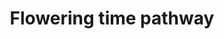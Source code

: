 ---
annotations:
- type: Pathway Ontology
  value: signaling pathway
authors:
- Mamatha
- MaintBot
- Egonw
- Anwesha
- Mbluemel
- Khanspers
- Mkutmon
- AlexanderPico
- L Dupuis
- Eweitz
- Finterly
description: Arabidopsis thaliana is an annual facultative long-day plant. The correct
  timing of flowering is a key adaptive trait in all plants to ensure reproduction.
  A complex genetic network comprising numerous environmentally and endogenously controlled
  factors control the transition from vegetative to reproductive growth. Important
  pathways responding to environmental cues are the vernalization and the photoperiod
  pathways whereas the autonomous, gibberellin, age, sugar metabolism, and circadian
  clock pathways react to endogenous signals. Several floral integrator genes to which
  the various pathways lead govern the transition from a vegetative to a floral meristem.
last-edited: 2021-07-16
organisms:
- Arabidopsis thaliana
redirect_from:
- /index.php/Pathway:WP2312
- /instance/WP2312
schema-jsonld:
- '@context': https://schema.org/
  '@id': https://wikipathways.github.io/pathways/WP2312.html
  '@type': Dataset
  creator:
    '@type': Organization
    name: WikiPathways
  description: Arabidopsis thaliana is an annual facultative long-day plant. The correct
    timing of flowering is a key adaptive trait in all plants to ensure reproduction.
    A complex genetic network comprising numerous environmentally and endogenously
    controlled factors control the transition from vegetative to reproductive growth.
    Important pathways responding to environmental cues are the vernalization and
    the photoperiod pathways whereas the autonomous, gibberellin, age, sugar metabolism,
    and circadian clock pathways react to endogenous signals. Several floral integrator
    genes to which the various pathways lead govern the transition from a vegetative
    to a floral meristem.
  keywords:
  - ''
  - VRN1
  - GBF4
  - NF-YA4
  - ELF4-L3
  - B3H7I2
  - F3L24.6
  - SIZ1
  - GNL
  - FD
  - ABH1
  - GA20ox1
  - TIC
  - RVE8
  - DOF1.5
  - SVP
  - CK2beta3
  - GID1C
  - ESP4
  - ABF1
  - COL5/BBX6
  - ESD7
  - STO/
  - ABF3
  - PAF1
  - AtBMI1A
  - DDB1B
  - AGAL2
  - FRI-LP1
  - FY
  - GNC
  - ATSWI3B
  - CO/
  - LWD1
  - PIF4
  - EMF2
  - EDM2
  - VIL2
  - NF-YC5
  - GRF1
  - DNF
  - VRN2
  - CUL4
  - CRP
  - PEP
  - AGL19
  - LHY
  - ELF4-L1
  - FAS2
  - FLM/
  - LKP2
  - VIN3
  - TFL2
  - NF-YC4
  - ATSWI3C
  - COL4/BBX5
  - TSF
  - DCAF1
  - SFR6 acts upstream of CCA1 GI and TOC1
  - FRL2
  - LHP1
  - NF-YB6
  - EEL
  - PKDM7D
  - RGL2
  - AGL71
  - ZTL
  - VIP3
  - CHE
  - ATXR7/
  - VIL1/
  - COP1
  - PHP/
  - CK2beta1
  - BES1
  - FPF1
  - GRF8
  - RGL3
  - AGL18
  - SPY
  - VRN5
  - ELF4
  - LD
  - CRY2
  - CSD2
  - LUX
  - SNE
  - ELF5
  - PIF6
  - NF-YC3
  - PIF3
  - (ABA)
  - TEM2
  - FYPP3
  - BFT
  - RAV1
  - SPA4
  - SOC1
  - NF-YC7
  - SDG1
  - CZS
  - EFS
  - GAI
  - ARP6
  - BES1 recruits other transcriptional regulators such as ELF6 and REF6 to regulate
    target gene expression and coordinate BR responses with other developmental processes
    such as control of flowering time
  - SINAT5
  - WNK1
  - BBX24
  - NF-YC13
  - HFR1
  - NF-YC10
  - DDB1A
  - COL2/BBX3
  - NF-YC8
  - FLC
  - MAF4
  - MSI1
  - SLY1
  - NF-YC12
  - PKDM7C
  - NF-YC6
  - FIS2
  - VIP4
  - SDG5/
  - GRF7
  - ABF2
  - FES1
  - ICU2
  - EIP6/
  - BBX19
  - AGL6
  - NF-YB5
  - SEF
  - AGL74
  - MFT
  - NUC
  - FDP
  - FUL
  - MBD9
  - FLD
  - FWA
  - DDF1
  - SDG9/
  - PRR3
  - SPA1
  - NF-YA6
  - GRF6
  - TPS1
  - AP2
  - ATC
  - NF-YA3
  - ATbZIP15
  - SMZ
  - ESD4
  - BBX32
  - miRNA156
  - WNK5
  - AGL27
  - COL1/BBX2
  - FLK
  - FLX
  - MSI4
  - ATSWI3A
  - CK2alphaB
  - TOE3
  - ABI5
  - GRF2
  - CIB1
  - VEL2
  - NF-YA7
  - FRL1
  - SDG26
  - SDG25
  - CK2alphaCp
  - AtDOF2.3
  - AGL42/
  - GRF5
  - SRT2
  - CCA1
  - LDL2
  - NF-YB2
  - PHYC
  - TFL2/
  - NF-YA5
  - SPA2
  - NF-YA9
  - SUS4
  - SAL1
  - LWD2
  - MAF3
  - EMF1
  - FT
  - RAVL3
  - AtRING1A
  - DET1
  - PHYE
  - TOE1
  - RGL1
  - AP1
  - RGA1
  - GA4
  - NF-YB8
  - ELF8/VIP6
  - FAS2 and ICU2 interact with ESD7 in the control of flowering time
  - GA20ox2
  - NF-YA10
  - DDF2
  - SPL5
  - FRI
  - JMJ14
  - NF-YB4
  - SWN
  - TOC1/PRR1
  - FIO1
  - Abscisic Acid
  - CDF5
  - FIE1/
  - NF-YC11
  - BBX1
  - LHCB3
  - NF-YC2
  - BSH/
  - U2AF35A
  - SPL10
  - MAF2
  - AGL72
  - FIE2/
  - EARLI1
  - NF-YB9
  - CK2alphaC
  - AtDOF1.3
  - NF-YB13
  - PIN1AT
  - SUF4
  - WER
  - FKF1
  - FIS1
  - miRNA172
  - TEM1
  - ARP4
  - SUVH5/
  - NF-YA8
  - Cytokinin
  - ELF3
  - AGL17
  - PFT1
  - JMJ13
  - PRR9
  - NF-YB10
  - GRF4
  - bZIP13
  - CLF/
  - PIL6
  - EDF3
  - BBX7
  - RFI2
  - NF-YB12
  - SEF/AtSWC6
  - CDC73
  - PIE1
  - FYF
  - ATH1
  - PRR7
  - SPA3
  - Related to flowering; no pathway found.
  - CK2beta4
  - SPL3
  - PAF2
  - GID1A
  - NF-YC9
  - AGL14/
  - ELF9
  - REF6
  - HRB1
  - CDF2
  - '?'
  - PCFS4
  - ATX1/
  - CK2beta2
  - FPA
  - FCA
  - NF-YB7
  - ELF4-L2
  - COL9/
  - AGL16
  - EEC
  - MAF1/
  - NF-YA2
  - HOS1
  - NF-YB3
  - CDF3
  - BBX4
  - SPL4
  - SRR1
  - ELF4-L4
  - NF-YA1
  - DDB2
  - AGL24
  - COR15a
  - NF-YB11
  - HUA2
  - CRY1
  - CDF1
  - GI
  - PRR5
  - PHYA
  - FVE/
  - BRM
  - TFL1
  - SYP22
  - </br>FRI-LP1 assigned by Mamatha Hanumappa, 18-Nov-2011
  - NF-YB1
  - GRF3
  - MAF5
  - ELF6
  - AtSWC2
  - CK2alphaA
  - RAVL2
  - SFR6
  - SPL9
  - LDL1/SWP1
  - PHYB
  - VEL3
  - SDG27
  - GID1B
  - SNZ
  - FIS3
  - SKB1
  - VEL1/
  - MEA/
  - VIL3/
  - CHE1
  - RBX1
  - XAL2
  - PIF7
  - COL3/
  - ELF7/VIP2
  - WNK8
  - TOE2
  - NF-YC1
  - LFY
  - SPL15
  - CAL
  - GRF9
  - ATMYB33
  - NDPK2
  - PHYD
  - EBS
  - FUS9
  license: CC0
  name: Flowering time pathway
seo: CreativeWork
title: Flowering time pathway
wpid: WP2312
---